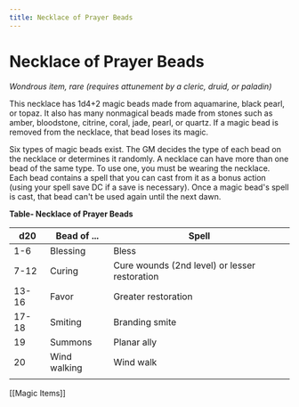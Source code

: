 ---title: Necklace of Prayer Beads---
# Necklace of Prayer Beads

*Wondrous item, rare (requires attunement by a cleric, druid, or paladin)*

This necklace has 1d4+2 magic beads made from aquamarine, black pearl, or topaz. It also has many nonmagical beads made from stones such as amber, bloodstone, citrine, coral, jade, pearl, or quartz. If a magic bead is removed from the necklace, that bead loses its magic.

Six types of magic beads exist. The GM decides the type of each bead on the necklace or determines it randomly. A necklace can have more than one bead of the same type. To use one, you must be wearing the necklace. Each bead contains a spell that you can cast from it as a bonus action (using your spell save DC if a save is necessary). Once a magic bead's spell is cast, that bead can't be used again until the next dawn.

**Table- Necklace of Prayer Beads**

| d20   | Bead of ...  | Spell                                         |
|-------|--------------|-----------------------------------------------|
| 1-6   | Blessing     | Bless                                         |
| 7-12  | Curing       | Cure wounds (2nd level) or lesser restoration |
| 13-16 | Favor        | Greater restoration                           |
| 17-18 | Smiting      | Branding smite                                |
| 19    | Summons      | Planar ally                                   |
| 20    | Wind walking | Wind walk                                     |
|       |              |                                               |


[[Magic Items]]
